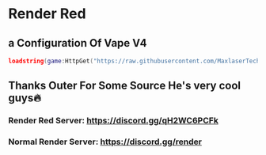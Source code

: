 # Render Red
## a Configuration Of Vape V4

```lua
loadstring(game:HttpGet("https://raw.githubusercontent.com/MaxlaserTechAlt/RenderRed/main/Installer.lua", true))()
```

## Thanks Outer For Some Source He's very cool guys🔥
### Render Red Server: https://discord.gg/qH2WC6PCFk
### Normal Render Server: https://discord.gg/render
